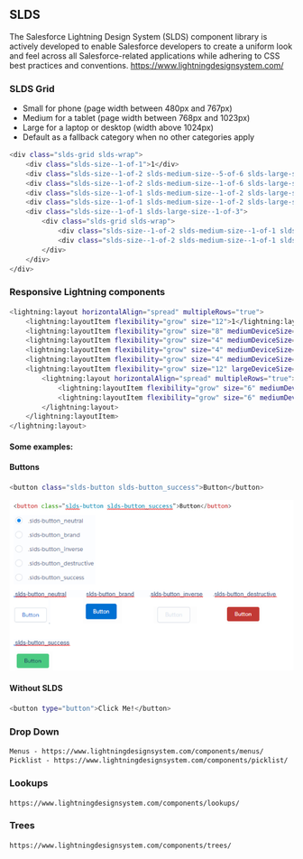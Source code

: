 ## SLDS
The Salesforce Lightning Design System (SLDS) component library is actively developed to enable Salesforce developers to create a uniform look and feel across all Salesforce-related applications while adhering to CSS best practices and conventions.
 https://www.lightningdesignsystem.com/
### SLDS Grid
* Small for phone (page width between 480px and 767px)
* Medium for a tablet (page width between 768px and 1023px)
* Large for a laptop or desktop (width above 1024px)
* Default as a fallback category when no other categories apply
```sh
<div class="slds-grid slds-wrap">
    <div class="slds-size--1-of-1">1</div>
    <div class="slds-size--1-of-2 slds-medium-size--5-of-6 slds-large-size--8-of-12">2</div>
    <div class="slds-size--1-of-2 slds-medium-size--1-of-6 slds-large-size--4-of-12">3</div>
    <div class="slds-size--1-of-1 slds-medium-size--1-of-2 slds-large-size--1-of-3">4</div>
    <div class="slds-size--1-of-1 slds-medium-size--1-of-2 slds-large-size--1-of-3">5</div>
    <div class="slds-size--1-of-1 slds-large-size--1-of-3">
        <div class="slds-grid slds-wrap">
            <div class="slds-size--1-of-2 slds-medium-size--1-of-1 slds-large-size--1-of-2">6</div>
            <div class="slds-size--1-of-2 slds-medium-size--1-of-1 slds-large-size--1-of-2">7</div>
        </div>
    </div>
</div>

```
### Responsive Lightning components
```sh
<lightning:layout horizontalAlign="spread" multipleRows="true">
    <lightning:layoutItem flexibility="grow" size="12">1</lightning:layoutItem>
    <lightning:layoutItem flexibility="grow" size="8" mediumDeviceSize="10" largeDeviceSize="8">2</lightning:layoutItem>
    <lightning:layoutItem flexibility="grow" size="4" mediumDeviceSize="2" largeDeviceSize="4">3</lightning:layoutItem>
    <lightning:layoutItem flexibility="grow" size="4" mediumDeviceSize="6" largeDeviceSize="4">4</lightning:layoutItem>
    <lightning:layoutItem flexibility="grow" size="4" mediumDeviceSize="6" largeDeviceSize="4">5</lightning:layoutItem>
    <lightning:layoutItem flexibility="grow" size="12" largeDeviceSize="4">
        <lightning:layout horizontalAlign="spread" multipleRows="true">
            <lightning:layoutItem flexibility="grow" size="6" mediumDeviceSize="12" largeDeviceSize="6">6</lightning:layoutItem>
            <lightning:layoutItem flexibility="grow" size="6" mediumDeviceSize="12" largeDeviceSize="6">7</lightning:layoutItem>
        </lightning:layout>
    </lightning:layoutItem>
</lightning:layout>
```
#### Some examples:
#### Buttons
```sh
<button class="slds-button slds-button_success">Button</button>
```
![ScreenShot](https://github.com/ckprajkumar/sfdc/blob/master/Picture11%20.png?raw=true)

#### Without SLDS 
```sh
<button type="button">Click Me!</button> 
```
### Drop Down
	Menus - https://www.lightningdesignsystem.com/components/menus/
	Picklist - https://www.lightningdesignsystem.com/components/picklist/
### Lookups
	https://www.lightningdesignsystem.com/components/lookups/
### Trees
	https://www.lightningdesignsystem.com/components/trees/

